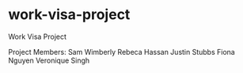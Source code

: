 # work-visa-project
Work Visa Project

Project Members:
Sam Wimberly
Rebeca Hassan
Justin Stubbs
Fiona Nguyen
Veronique Singh
